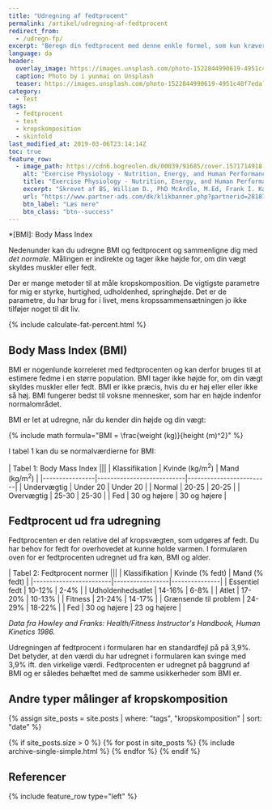 ```yaml
---
title: "Udregning af fedtprocent"
permalink: /artikel/udregning-af-fedtprocent
redirect_from:
  - /udregn-fp/
excerpt: "Beregn din fedtprocent med denne enkle formel, som kun kræver din højde og vægt."
language: da
header:
  overlay_image: https://images.unsplash.com/photo-1522844990619-4951c40f7eda?ixlib=rb-1.2.1&ixid=eyJhcHBfaWQiOjEyMDd9&auto=format&fit=crop&w=1600&q=80
  caption: Photo by i yunmai on Unsplash
  teaser: https://images.unsplash.com/photo-1522844990619-4951c40f7eda?ixlib=rb-1.2.1&ixid=eyJhcHBfaWQiOjEyMDd9&auto=format&fit=crop&w=400&q=80
category:
  - Test
tags:
  - fedtprocent
  - test
  - kropskomposition
  - skinfold
last_modified_at: 2019-03-06T23:14:14Z
toc: true
feature_row:
  - image_path: https://cdn6.bogreolen.dk/00039/91685/cover.1571714918.jpg
    alt: "Exercise Physiology - Nutrition, Energy, and Human Performance"
    title: "Exercise Physiology - Nutrition, Energy, and Human Performance"
    excerpt: "Skrevet af BS, William D., PhD McArdle, M.Ed, Frank I. Katch, Victor L. Katch - og indeholder bl.a. formlen til at udregne fedtprocenten."
    url: "https://www.partner-ads.com/dk/klikbanner.php?partnerid=28187&bannerid=55214&htmlurl=https://bogreolen.dk/exercise-physiology_bs_9781451193831"
    btn_label: "Læs mere"
    btn_class: "btn--success"
---
```


*[BMI]: Body Mass Index

Nedenunder kan du udregne BMI og fedtprocent og sammenligne dig med _det normale_. Målingen er indirekte og tager ikke højde for, om din vægt skyldes muskler eller fedt.

Der er mange metoder til at måle kropskomposition. De vigtigste parametre for mig er styrke, hurtighed, udholdenhed, springhøjde. Det er de parametre, du har brug for i livet, mens kropssammensætningen jo ikke tilføjer noget til dit liv.

{% include calculate-fat-percent.html %}

## Body Mass Index (BMI)

BMI er nogenlunde korreleret med fedtprocenten og kan derfor bruges til at estimere fedme i en større population. BMI tager ikke højde for, om din vægt skyldes muskler eller fedt. BMI er ikke præcis, hvis du er høj eller eller ikke så høj. BMI fungerer bedst til voksne mennesker, som har en højde indenfor normalområdet.

BMI er let at udregne, når du kender din højde og din vægt:

{% include math formula="BMI = \frac{weight (kg)}{height (m)^2}" %}

I tabel 1 kan du se normalværdierne for BMI:

| Tabel 1: Body Mass Index                                           |||
| Klassifikation | Kvinde (kg/m<sup>2</sup>) | Mand (kg/m<sup>2</sup>) |
|----------------|---------------------------|-------------------------|
| Undervægtig    | Under 20                  | Under 20                |
| Normal         | 20-25                     | 20-25                   |
| Overvægtig     | 25-30                     | 25-30                   |
| Fed            | 30 og højere              | 30 og højere            |

## Fedtprocent ud fra udregning

Fedtprocenten er den relative del af kropsvægten, som udgøres af fedt. Du har behov for fedt for overhovedet at kunne holde varmen. I formularen oven for er fedtprocenten udregnet ud fra køn, BMI og alder.

| Tabel 2: Fedtprocent normer                            |||
| Klassifikation         | Kvinde (% fedt) | Mand (% fedt) |
|------------------------|-----------------|---------------|
| Essentiel fedt         | 10-12%          | 2-4%          |
| Udholdenhedsatlet      | 14-16%          | 6-8%          |
| Atlet                  | 17-20%          | 10-13%        |
| Fitness                | 21-24%          | 14-17%        |
| Grænsende til problem  | 24-29%          | 18-22%        |
| Fed                    | 30 og højere    | 23 og højere  |

_Data fra Howley and Franks: Health/Fitness Instructor's Handbook, Human Kinetics 1986._

Udregningen af fedtprocent i formularen har en standardfejl på på 3,9%. Det betyder, at den værdi du har udregnet i formularen kan svinge med 3,9% ift. den virkelige værdi. Fedtprocenten er udregnet på baggrund af BMI og er således behæftet med de samme usikkerheder som BMI er.

## Andre typer målinger af kropskomposition

{% assign site_posts = site.posts | where: "tags", "kropskomposition" | sort: "date" %}

{% if site_posts.size > 0 %}
  {% for post in site_posts %}
    {% include archive-single-simple.html %}
  {% endfor %}
{% endif %}

## Referencer

{% include feature_row type="left" %}
